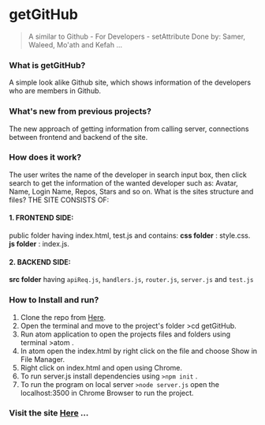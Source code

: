 # getGitHub
> A similar to Github - For Developers - setAttribute
>Done by: Samer, Waleed, Mo'ath and Kefah ...

### What is getGitHub?
A simple look alike Github site, which shows information of the developers who are members in Github.
### What's new from previous projects?
The new approach of getting information from calling server, connections between frontend and backend of the site.
### How does it work?
The user writes the name of the developer in search input box, then click search to get the information of the wanted developer such as: Avatar, Name, Login Name, Repos, Stars and so on.
What is the sites structure and files?
THE SITE CONSISTS OF:
#### 1. FRONTEND SIDE:
public folder having index.html, test.js and contains:
**css folder** : style.css.  
**js folder** : index.js.
#### 2. BACKEND SIDE:
**src folder**  having ```apiReq.js```, ```handlers.js```, ```router.js```, ```server.js``` and ```test.js```
### How to Install and run?
1. Clone the repo from [Here]('http://github.com/facg2/getGitHub').
2. Open the terminal and move to the project's folder >cd getGitHub.
3. Run atom application to open the projects files and folders using terminal >atom .
4. In atom open the index.html by right click on the file and choose Show in File Manager.
5. Right click on index.html and open using Chrome.
6. To run server.js install dependencies using ```>npm init``` .
7. To run the program on local server ```>node server.js``` open the localhost:3500 in Chrome Browser to run the project.

### Visit the site [Here]('https://getgitgub.herokuapp.com/') ...
